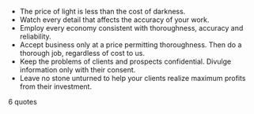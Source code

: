  - The price of light is less than the cost of darkness.
 - Watch every detail that affects the accuracy of your work.
 - Employ every economy consistent with thoroughness, accuracy and reliability.
 - Accept business only at a price permitting thoroughness. Then do a thorough job, regardless of cost to us.
 - Keep the problems of clients and prospects confidential. Divulge information only with their consent.
 - Leave no stone unturned to help your clients realize maximum profits from their investment.

6 quotes